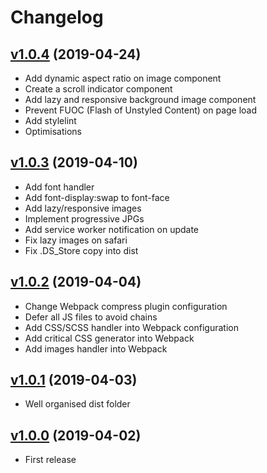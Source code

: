 # Changelog

## [v1.0.4](https://github.com/andreamalvetta/web-components/releases/tag/1.0.4) (2019-04-24)

- Add dynamic aspect ratio on image component
- Create a scroll indicator component
- Add lazy and responsive background image component
- Prevent FUOC (Flash of Unstyled Content) on page load
- Add stylelint
- Optimisations

## [v1.0.3](https://github.com/andreamalvetta/web-components/releases/tag/1.0.3) (2019-04-10)

- Add font handler
- Add font-display:swap to font-face
- Add lazy/responsive images
- Implement progressive JPGs
- Add service worker notification on update
- Fix lazy images on safari
- Fix .DS_Store copy into dist

## [v1.0.2](https://github.com/andreamalvetta/web-components/releases/tag/1.0.2) (2019-04-04)

- Change Webpack compress plugin configuration
- Defer all JS files to avoid chains
- Add CSS/SCSS handler into Webpack configuration
- Add critical CSS generator into Webpack
- Add images handler into Webpack

## [v1.0.1](https://github.com/andreamalvetta/web-components/releases/tag/1.0.1) (2019-04-03)

- Well organised dist folder

## [v1.0.0](https://github.com/andreamalvetta/web-components/releases/tag/1.0.0) (2019-04-02)

- First release
